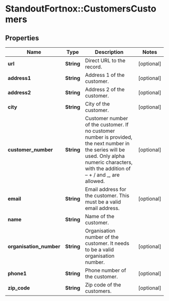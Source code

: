# StandoutFortnox::CustomersCustomers

## Properties
Name | Type | Description | Notes
------------ | ------------- | ------------- | -------------
**url** | **String** | Direct URL to the record. | [optional] 
**address1** | **String** | Address 1 of the customer. | [optional] 
**address2** | **String** | Address 2 of the customer. | [optional] 
**city** | **String** | City of the customer. | [optional] 
**customer_number** | **String** | Customer number of the customer. If no customer number is provided, the next number in the series will be used. Only alpha numeric characters, with the addition of – + / and _, are allowed. | [optional] 
**email** | **String** | Email address for the customer. This must be a valid email address. | [optional] 
**name** | **String** | Name of the customer. | 
**organisation_number** | **String** | Organisation number of the customer. It needs to be a valid organisation number. | [optional] 
**phone1** | **String** | Phone number of the customer. | [optional] 
**zip_code** | **String** | Zip code of the customers. | [optional] 


